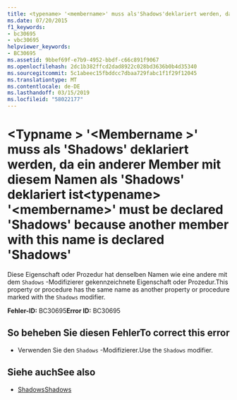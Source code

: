 ```yaml
---
title: <typename> '<membername>' muss als'Shadows'deklariert werden, da ein anderer Member mit diesem Namen als' Shadows'deklariert ist
ms.date: 07/20/2015
f1_keywords:
- bc30695
- vbc30695
helpviewer_keywords:
- BC30695
ms.assetid: 9bbef69f-e7b9-4952-bbdf-c66c891f9067
ms.openlocfilehash: 2dc1b382ffcd2dad8922c028bd3636b0b4d35340
ms.sourcegitcommit: 5c1abeec15fbddcc7dbaa729fabc1f1f29f12045
ms.translationtype: MT
ms.contentlocale: de-DE
ms.lasthandoff: 03/15/2019
ms.locfileid: "58022177"
---
```

# <a name="typename-membername-must-be-declared-shadows-because-another-member-with-this-name-is-declared-shadows"></a><span data-ttu-id="933b4-102">\<Typname > '\<Membername >' muss als 'Shadows' deklariert werden, da ein anderer Member mit diesem Namen als 'Shadows' deklariert ist</span><span class="sxs-lookup"><span data-stu-id="933b4-102">\<typename> '\<membername>' must be declared 'Shadows' because another member with this name is declared 'Shadows'</span></span>
<span data-ttu-id="933b4-103">Diese Eigenschaft oder Prozedur hat denselben Namen wie eine andere mit dem `Shadows` -Modifizierer gekennzeichnete Eigenschaft oder Prozedur.</span><span class="sxs-lookup"><span data-stu-id="933b4-103">This property or procedure has the same name as another property or procedure marked with the `Shadows` modifier.</span></span>  
  
 <span data-ttu-id="933b4-104">**Fehler-ID:** BC30695</span><span class="sxs-lookup"><span data-stu-id="933b4-104">**Error ID:** BC30695</span></span>  
  
## <a name="to-correct-this-error"></a><span data-ttu-id="933b4-105">So beheben Sie diesen Fehler</span><span class="sxs-lookup"><span data-stu-id="933b4-105">To correct this error</span></span>  
  
-   <span data-ttu-id="933b4-106">Verwenden Sie den `Shadows` -Modifizierer.</span><span class="sxs-lookup"><span data-stu-id="933b4-106">Use the `Shadows` modifier.</span></span>  
  
## <a name="see-also"></a><span data-ttu-id="933b4-107">Siehe auch</span><span class="sxs-lookup"><span data-stu-id="933b4-107">See also</span></span>

- [<span data-ttu-id="933b4-108">Shadows</span><span class="sxs-lookup"><span data-stu-id="933b4-108">Shadows</span></span>](../../visual-basic/language-reference/modifiers/shadows.md)
